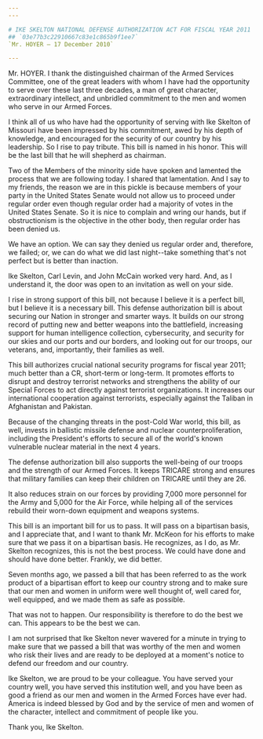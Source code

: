 ```yaml
---
---

# IKE SKELTON NATIONAL DEFENSE AUTHORIZATION ACT FOR FISCAL YEAR 2011
## `03e77b3c22910667c83e1c865b9f1ee7`
`Mr. HOYER — 17 December 2010`

---
```



Mr. HOYER. I thank the distinguished chairman of the Armed Services 
Committee, one of the great leaders with whom I have had the 
opportunity to serve over these last three decades, a man of great 
character, extraordinary intellect, and unbridled commitment to the men 
and women who serve in our Armed Forces.

I think all of us who have had the opportunity of serving with Ike 
Skelton of Missouri have been impressed by his commitment, awed by his 
depth of knowledge, and encouraged for the security of our country by 
his leadership. So I rise to pay tribute. This bill is named in his 
honor. This will be the last bill that he will shepherd as chairman.

Two of the Members of the minority side have spoken and lamented the 
process that we are following today. I shared that lamentation. And I 
say to my friends, the reason we are in this pickle is because members 
of your party in the United States Senate would not allow us to proceed 
under regular order even though regular order had a majority of votes 
in the United States Senate. So it is nice to complain and wring our 
hands, but if obstructionism is the objective in the other body, then 
regular order has been denied us.

We have an option. We can say they denied us regular order and, 
therefore, we failed; or, we can do what we did last night--take 
something that's not perfect but is better than inaction.

Ike Skelton, Carl Levin, and John McCain worked very hard. And, as I 
understand it, the door was open to an invitation as well on your side.

I rise in strong support of this bill, not because I believe it is a 
perfect bill, but I believe it is a necessary bill. This defense 
authorization bill is about securing our Nation in stronger and smarter 
ways. It builds on our strong record of putting new and better weapons 
into the battlefield, increasing support for human intelligence 
collection, cybersecurity, and security for our skies and our ports and 
our borders, and looking out for our troops, our veterans, and, 
importantly, their families as well.

This bill authorizes crucial national security programs for fiscal 
year 2011; much better than a CR, short-term or long-term. It promotes 
efforts to disrupt and destroy terrorist networks and strengthens the 
ability of our Special Forces to act directly against terrorist 
organizations. It increases our international cooperation against 
terrorists, especially against the Taliban in Afghanistan and Pakistan.

Because of the changing threats in the post-Cold War world, this 
bill, as well, invests in ballistic missile defense and nuclear 
counterproliferation, including the President's efforts to secure all 
of the world's known vulnerable nuclear material in the next 4 years.

The defense authorization bill also supports the well-being of our 
troops and the strength of our Armed Forces. It keeps TRICARE strong 
and ensures that military families can keep their children on TRICARE 
until they are 26.

It also reduces strain on our forces by providing 7,000 more 
personnel for the Army and 5,000 for the Air Force, while helping all 
of the services rebuild their worn-down equipment and weapons systems.

This bill is an important bill for us to pass. It will pass on a 
bipartisan basis, and I appreciate that, and I want to thank Mr. McKeon 
for his efforts to make sure that we pass it on a bipartisan basis. He 
recognizes, as I do, as Mr. Skelton recognizes, this is not the best 
process. We could have done and should have done better. Frankly, we 
did better.

Seven months ago, we passed a bill that has been referred to as the 
work product of a bipartisan effort to keep our country strong and to 
make sure that our men and women in uniform were well thought of, well 
cared for, well equipped, and we made them as safe as possible.



That was not to happen. Our responsibility is therefore to do the 
best we can. This appears to be the best we can.

I am not surprised that Ike Skelton never wavered for a minute in 
trying to make sure that we passed a bill that was worthy of the men 
and women who risk their lives and are ready to be deployed at a 
moment's notice to defend our freedom and our country.

Ike Skelton, we are proud to be your colleague. You have served your 
country well, you have served this institution well, and you have been 
as good a friend as our men and women in the Armed Forces have ever 
had. America is indeed blessed by God and by the service of men and 
women of the character, intellect and commitment of people like you.

Thank you, Ike Skelton.